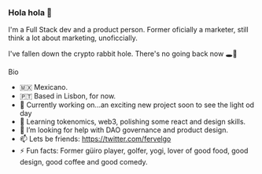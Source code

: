 ### Hola hola 👋

I'm a Full Stack dev and a product person. Former oficially a marketer, still think a lot about marketing, unoficcially.

I've fallen down the crypto rabbit hole. There's no going back now 🕳️🐇

Bio

- 🇲🇽 Mexicano.
- 🇵🇹 Based in Lisbon, for now.
- 🔭 Currently working on...an exciting new project soon to see the light od day
- 🌱 Learning tokenomics, web3, polishing some react and design skills.
- 🤔 I’m looking for help with DAO governance and product design.
- 📫 Lets be friends: https://twitter.com/fervelgo
- ⚡ Fun facts: Former güiro player, golfer, yogi, lover of good food, good design, good coffee and good comedy.

